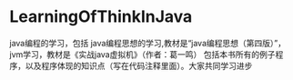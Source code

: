 # LearningOfThinkInJava
java编程的学习，包括
java编程思想的学习,教材是“java编程思想（第四版）”，
jvm学习，教材是《实战java虚拟机》（作者：葛一鸣）
包括本书所有的例子程序，以及程序体现的知识点（写在代码注释里面）。大家共同学习进步
